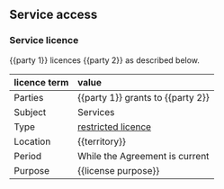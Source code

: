 ## Service access

### Service licence

{{party 1}} licences {{party 2}} as described below.

|licence term| value
|:------------- |:-------------
| Parties | {{party 1}} grants to {{party 2}}
| Subject | Services
| Type | [restricted licence](https://github.com/lawpatch/au-ip_license/blob/249478cd511a2ad08929d6aff10f95458601d0fc/au-license_ip_restrictive.md)
| Location | {{territory}}
| Period | While the Agreement is current
| Purpose |  {{license purpose}}
